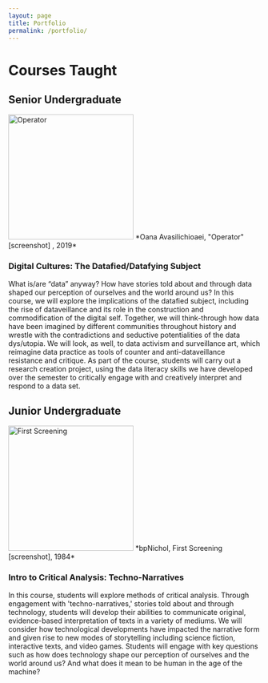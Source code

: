 ```yaml
---
layout: page
title: Portfolio
permalink: /portfolio/
---
```


# Courses Taught

## Senior Undergraduate

<img src="../assets/img/operator.png" alt="Operator" height="250"/>
*Oana Avasilichioaei, "Operator" [screenshot] , 2019*

### Digital Cultures: The Datafied/Datafying Subject

What is/are “data” anyway? How have stories told about and through data shaped our perception of ourselves and the world around us? In this course, we will explore the implications of the datafied subject, including the rise of dataveillance and its role in the construction and commodification of the digital self. Together, we will think-through how data have been imagined by different communities throughout history and wrestle with the contradictions and seductive potentialities of the data dys/utopia. We will look, as well, to data activism and surveillance art, which reimagine data practice as tools of counter and anti-dataveillance resistance and critique. As part of the course, students will carry out a research creation project, using the data literacy skills we have developed over the semester to critically engage with and creatively interpret and respond to a data set.

## Junior Undergraduate

<img src="../assets/img/first-screening.png" alt="First Screening" height="250"/>
*bpNichol, First Screening [screenshot], 1984*

### Intro to Critical Analysis: Techno-Narratives

In this course, students will explore methods of critical analysis. Through engagement with 'techno-narratives,' stories told about and through technology, students will develop their abilities to communicate original, evidence-based interpretation of texts in a variety of mediums. We will consider how technological developments have impacted the narrative form and given rise to new modes of storytelling including science fiction, interactive texts, and video games. Students will engage with key questions such as how does technology shape our perception of ourselves and the world around us? And what does it mean to be human in the age of the machine?
